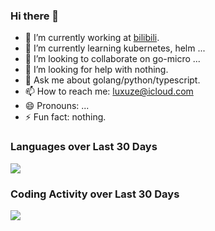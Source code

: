 ### Hi there 👋

<!--
**luxuze/luxuze** is a ✨ _special_ ✨ repository because its `README.md` (this file) appears on your GitHub profile.

Here are some ideas to get you started:

-->

- 🔭 I’m currently working at [bilibili](https://www.bilibili.com).
- 🌱 I’m currently learning kubernetes, helm ...
- 👯 I’m looking to collaborate on go-micro ...
- 🤔 I’m looking for help with nothing.
- 💬 Ask me about golang/python/typescript.
- 📫 How to reach me: luxuze@icloud.com
- 😄 Pronouns: ...
- ⚡ Fun fact: nothing.

### Languages over Last 30 Days

<img src="https://wakatime.com/share/@monaco/763e3b08-9d6d-410c-ae78-a95b83422907.svg">

### Coding Activity over Last 30 Days

<img src="https://wakatime.com/share/@monaco/e204f4c8-aadd-4a6e-8d40-d06879672c6e.svg">
